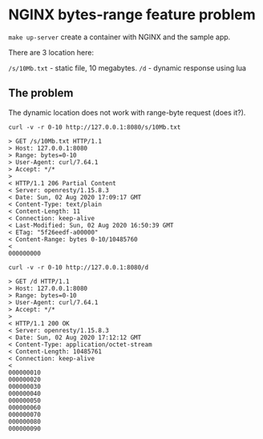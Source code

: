 # NGINX bytes-range feature problem

`make up-server` create a container with NGINX and the sample app.

There are 3 location here:

`/s/10Mb.txt` - static file, 10 megabytes.
`/d` - dynamic response using lua

## The problem

The dynamic location does not work with range-byte request (does it?).

```
curl -v -r 0-10 http://127.0.0.1:8080/s/10Mb.txt

> GET /s/10Mb.txt HTTP/1.1
> Host: 127.0.0.1:8080
> Range: bytes=0-10
> User-Agent: curl/7.64.1
> Accept: */*
> 
< HTTP/1.1 206 Partial Content
< Server: openresty/1.15.8.3
< Date: Sun, 02 Aug 2020 17:09:17 GMT
< Content-Type: text/plain
< Content-Length: 11
< Connection: keep-alive
< Last-Modified: Sun, 02 Aug 2020 16:50:39 GMT
< ETag: "5f26eedf-a00000"
< Content-Range: bytes 0-10/10485760
< 
000000000
```


```
curl -v -r 0-10 http://127.0.0.1:8080/d

> GET /d HTTP/1.1
> Host: 127.0.0.1:8080
> Range: bytes=0-10
> User-Agent: curl/7.64.1
> Accept: */*
> 
< HTTP/1.1 200 OK
< Server: openresty/1.15.8.3
< Date: Sun, 02 Aug 2020 17:12:12 GMT
< Content-Type: application/octet-stream
< Content-Length: 10485761
< Connection: keep-alive
< 
000000010
000000020
000000030
000000040
000000050
000000060
000000070
000000080
000000090
```